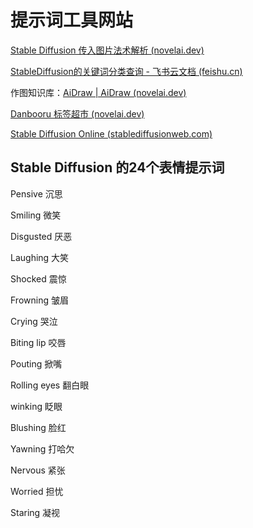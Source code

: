 # 提示词工具网站

[Stable Diffusion 传入图片法术解析 (novelai.dev)](https://spell.novelai.dev/)

[StableDiffusion的关键词分类查询 - 飞书云文档 (feishu.cn)](https://vkc4zz0ocm.feishu.cn/sheets/CyJHsOGV9h7lK0tRxiFcRUAUn3g)

作图知识库：[AiDraw | AiDraw (novelai.dev)](https://guide.novelai.dev/)

[Danbooru 标签超市 (novelai.dev)](https://tags.novelai.dev/)

[Stable Diffusion Online (stablediffusionweb.com)](https://stablediffusionweb.com/)

## Stable Diffusion 的24个表情提示词

Pensive 沉思

Smiling 微笑

Disgusted 厌恶

Laughing 大笑

Shocked 震惊

Frowning 皱眉

Crying 哭泣

Biting lip 咬唇

Pouting 掀嘴

Rolling eyes 翻白眼

winking 眨眼

Blushing 脸红

Yawning 打哈欠

Nervous 紧张

Worried 担忧

Staring 凝视
